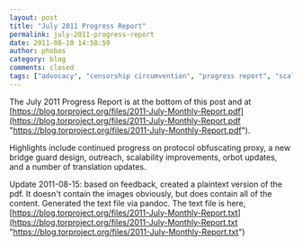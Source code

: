 ```yaml
---
layout: post
title: "July 2011 Progress Report"
permalink: july-2011-progress-report
date: 2011-08-10 14:58:59
author: phobos
category: blog
comments: closed
tags: ["advocacy", "censorship circumvention", "progress report", "scalability", "translations"]
---
```


The July 2011 Progress Report is at the bottom of this post and at [https://blog.torproject.org/files/2011-July-Monthly-Report.pdf](https://blog.torproject.org/files/2011-July-Monthly-Report.pdf "https://blog.torproject.org/files/2011-July-Monthly-Report.pdf").

Highlights include continued progress on protocol obfuscating proxy, a new bridge guard design, outreach, scalability improvements, orbot updates, and a number of translation updates.

Update 2011-08-15: based on feedback, created a plaintext version of the pdf. It doesn't contain the images obviously, but does contain all of the content. Generated the text file via pandoc. The text file is here, [https://blog.torproject.org/files/2011-July-Monthly-Report.txt](https://blog.torproject.org/files/2011-July-Monthly-Report.txt "https://blog.torproject.org/files/2011-July-Monthly-Report.txt")
